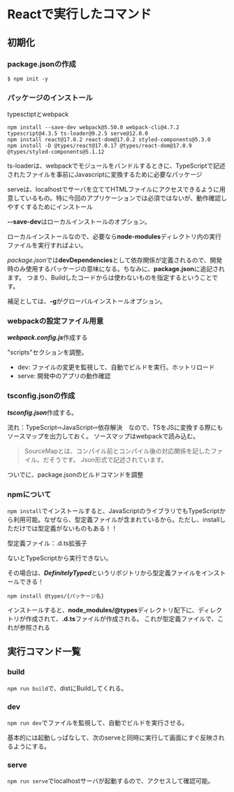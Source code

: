 # Reactで実行したコマンド
## 初期化
### package.jsonの作成
```
$ npm init -y
```

### パッケージのインストール
typesctiptとwebpack

```
npm install --save-dev webpack@5.50.0 webpack-cli@4.7.2 typescript@4.3.5 ts-loader@9.2.5 serve@12.0.0
npm install react@17.0.2 react-dom@17.0.2 styled-components@5.3.0
npm install -D @types/react@17.0.17 @types/react-dom@17.0.9 @types/styled-components@5.1.12
```

ts-loaderは、webpackでモジュールをバンドルするときに、TypeScriptで記述されたファイルを事前にJavascriptに変換するために必要なパッケージ

serveは、localhostでサーバを立ててHTMLファイルにアクセスできるように用意しているもの。特に今回のアプリケーションでは必須ではないが、動作確認しやすくするためにインストール

**--save-dev**はローカルインストールのオプション。

ローカルインストールなので、必要なら**node-modules**ディレクトリ内の実行ファイルを実行すればよい。

*package.json*では**devDependencies**として依存関係が定義されるので、開発時のみ使用するパッケージの意味になる。ちなみに、**package.json**に追記されます。
つまり、Buildしたコードからは使わないものを指定するということです。

補足としては、**-g**がグローバルインストールオプション。

### webpackの設定ファイル用意
***webpack.config.js***作成する

"scripts"セクションを調整。

- dev: ファイルの変更を監視して、自動でビルドを実行。ホットリロード
- serve: 開発中のアプリの動作確認

### tsconfig.jsonの作成
***tsconfig.json***作成する。

流れ：TypeScript⇨JavaScript⇨依存解決　なので、TSをJSに変換する際にもソースマップを出力しておく。
ソースマップはwebpackで読み込む。

> SourceMapとは、コンパイル前とコンパイル後の対応関係を記したファイル。だそうです。
Json形式で記述されています。

ついでに、package.jsonのビルドコマンドを調整


### npmについて
`npm install`でインストールすると、JavaScriptのライブラリでもTypeScriptから利用可能。なぜなら、型定義ファイルが含まれているから。ただし、installしただけでは型定義がないものもある！！

型定義ファイル：.d.ts拡張子

ないとTypeScriptから実行できない。

その場合は、***DefinitelyTyped***というリポジトリから型定義ファイルをインストールできる！
```
npm install @types/{パッケージ名}
```

インストールすると、**node_modules/@types**ディレクトリ配下に、ディレクトリが作成されて、**.d.ts**ファイルが作成される。
これが型定義ファイルで、これが参照される

## 実行コマンド一覧
### build
`npm run build`で、distにBuildしてくれる。

### dev
`npm run dev`でファイルを監視して、自動でビルドを実行させる。

基本的には起動しっぱなして、次のserveと同時に実行して画面にすぐ反映されるようにする。

### serve
`npm run serve`でlocalhostサーバが起動するので、アクセスして確認可能。


